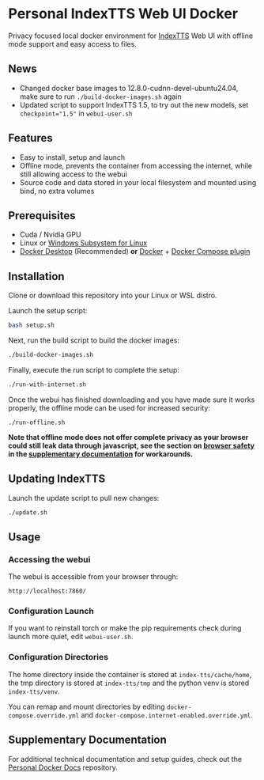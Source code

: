 # Personal IndexTTS Web UI Docker
Privacy focused local docker environment for [IndexTTS](https://github.com/index-tts/index-tts) Web UI with offline mode support and easy access to files.

## News
 - Changed docker base images to 12.8.0-cudnn-devel-ubuntu24.04, make sure to run `./build-docker-images.sh` again
 - Updated script to support IndexTTS 1.5, to try out the new models, set `checkpoint="1.5"` in `webui-user.sh`

## Features
- Easy to install, setup and launch
- Offline mode, prevents the container from accessing the internet, while still allowing access to the webui
- Source code and data stored in your local filesystem and mounted using bind, no extra volumes

## Prerequisites

  - Cuda / Nvidia GPU
  - Linux or [Windows Subsystem for Linux](https://learn.microsoft.com/en-us/windows/wsl/install)
  - [Docker Desktop](https://www.docker.com/products/docker-desktop/) (Recommended) **or** [Docker](https://docs.docker.com/engine/install/) + [Docker Compose plugin](https://docs.docker.com/compose/install/)


## Installation

Clone or download this repository into your Linux or WSL distro.

Launch the setup script:
```bash
bash setup.sh
```

Next, run the build script to build the docker images:
```bash
./build-docker-images.sh
```

Finally, execute the run script to complete the setup:
```bash
./run-with-internet.sh
```

Once the webui has finished downloading and you have made sure it works properly, the offline mode can be used for increased security:
```
./run-offline.sh
```

**Note that offline mode does not offer complete privacy as your browser could still leak data through javascript, see the section on [browser safety](https://github.com/LentoMan/personal-docker-docs/blob/main/browser-safety.md) in the [supplementary documentation](https://github.com/LentoMan/personal-docker-docs) for workarounds.**

## Updating IndexTTS

Launch the update script to pull new changes:
```bash
./update.sh
```

## Usage

### Accessing the webui
The webui is accessible from your browser through:
```
http://localhost:7860/
```

### Configuration Launch

If you want to reinstall torch or make the pip requirements check during launch more quiet, edit `webui-user.sh`.

### Configuration Directories

The home directory inside the container is stored at `index-tts/cache/home`, the tmp directory is stored at `index-tts/tmp` and the python venv is stored `index-tts/venv`.

You can remap and mount directories by editing `docker-compose.override.yml` and `docker-compose.internet-enabled.override.yml`.

## Supplementary Documentation
For additional technical documentation and setup guides, check out the [Personal Docker Docs](https://github.com/LentoMan/personal-docker-docs) repository.
